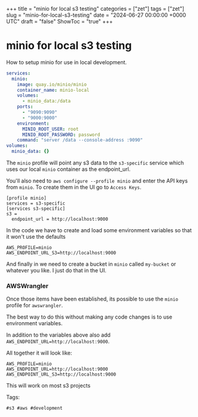+++
title = "minio for local s3 testing"
categories = ["zet"]
tags = ["zet"]
slug = "minio-for-local-s3-testing"
date = "2024-06-27 00:00:00 +0000 UTC"
draft = "false"
ShowToc = "true"
+++

# minio for local s3 testing

How to setup minio for use in local development.

```yaml
services:
  minio:
    image: quay.io/minio/minio
    container_name: minio-local
    volumes:
      - minio_data:/data
    ports:
      - "9090:9090"
      - "9000:9000"
    environment:
      MINIO_ROOT_USER: root
      MINIO_ROOT_PASSWORD: password
    command: "server /data --console-address :9090"
volumes:
  minio_data: {}
```

The `minio` profile will point any s3 data to the `s3-specific` service which
uses our local `minio` container as the endpoint_url.

You'll also need to `aws configure --profile minio` and enter the API keys from
`minio`. To create them in the UI go to `Access Keys`.

```
[profile minio]
services = s3-specific
[services s3-specific]
s3 =
  endpoint_url = http://localhost:9000
```

In the code we have to create and load some environment variables so that it
won't use the defaults

```environment
AWS_PROFILE=minio
AWS_ENDPOINT_URL_S3=http://localhost:9000
```

And finally in we need to create a bucket in `minio` called `my-bucket` or
whatever you like. I just do that in the UI.

### AWSWrangler

Once those items have been established, its possible to use the `minio` profile
for `awswrangler`.

The best way to do this without making any code changes is to use environment
variables.

In addition to the variables above also add
`AWS_ENDPOINT_URL=http://localhost:9000`.

All together it will look like:

```environment
AWS_PROFILE=minio
AWS_ENDPOINT_URL=http://localhost:9000
AWS_ENDPOINT_URL_S3=http://localhost:9000
```

This will work on most s3 projects

Tags:

    #s3 #aws #development
